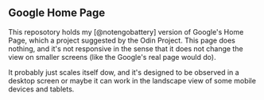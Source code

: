 Google Home Page
---

This reposotory holds my [@notengobattery] version of Google's Home Page, which
a project suggested by the Odin Project. This page does nothing, and it's not
responsive in the sense that it does not change the view on smaller screens
(like the Google's real page would do).

It probably just scales itself dow, and it's designed to be observed in a
desktop screen or maybe it can work in the landscape view of some mobile
devices and tablets.
